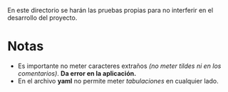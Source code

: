 En este directorio se harán las pruebas propias para no interferir en el desarrollo del proyecto.

# Notas

* Es importante no meter caracteres extraños *(no meter tildes ni en los comentarios)*. **Da error en la aplicación.**
* En el archivo **yaml** no permite meter *tabulaciones* en cualquier lado.